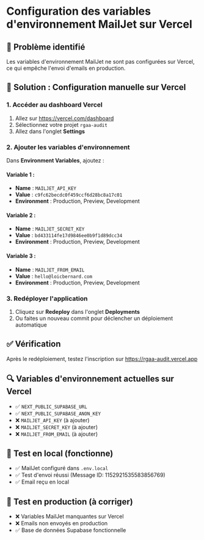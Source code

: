 # Configuration des variables d'environnement MailJet sur Vercel

## 🚨 Problème identifié
Les variables d'environnement MailJet ne sont pas configurées sur Vercel, ce qui empêche l'envoi d'emails en production.

## 🔧 Solution : Configuration manuelle sur Vercel

### 1. Accéder au dashboard Vercel
1. Allez sur https://vercel.com/dashboard
2. Sélectionnez votre projet `rgaa-audit`
3. Allez dans l'onglet **Settings**

### 2. Ajouter les variables d'environnement
Dans **Environment Variables**, ajoutez :

#### Variable 1 :
- **Name** : `MAILJET_API_KEY`
- **Value** : `c9fc62becdc0f459ccf6d28bc8a17c01`
- **Environment** : Production, Preview, Development

#### Variable 2 :
- **Name** : `MAILJET_SECRET_KEY`
- **Value** : `bd433114fe17d9846ee0b9f1d89dcc34`
- **Environment** : Production, Preview, Development

#### Variable 3 :
- **Name** : `MAILJET_FROM_EMAIL`
- **Value** : `hello@loicbernard.com`
- **Environment** : Production, Preview, Development

### 3. Redéployer l'application
1. Cliquez sur **Redeploy** dans l'onglet **Deployments**
2. Ou faites un nouveau commit pour déclencher un déploiement automatique

## ✅ Vérification
Après le redéploiement, testez l'inscription sur https://rgaa-audit.vercel.app

## 🔍 Variables d'environnement actuelles sur Vercel
- ✅ `NEXT_PUBLIC_SUPABASE_URL`
- ✅ `NEXT_PUBLIC_SUPABASE_ANON_KEY`
- ❌ `MAILJET_API_KEY` (à ajouter)
- ❌ `MAILJET_SECRET_KEY` (à ajouter)
- ❌ `MAILJET_FROM_EMAIL` (à ajouter)

## 📧 Test en local (fonctionne)
- ✅ MailJet configuré dans `.env.local`
- ✅ Test d'envoi réussi (Message ID: 1152921535583856769)
- ✅ Email reçu en local

## 🚀 Test en production (à corriger)
- ❌ Variables MailJet manquantes sur Vercel
- ❌ Emails non envoyés en production
- ✅ Base de données Supabase fonctionnelle 